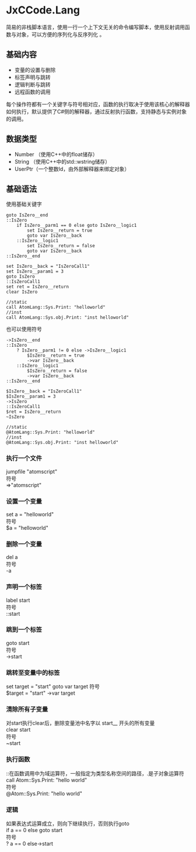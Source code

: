 # JxCCode.Lang
 简易的非栈脚本语言，使用一行一个上下文无关的命令编写脚本，使用反射调用函数与对象，可以方便的序列化与反序列化 。


## 基础内容
* 变量的设置与删除
* 标签声明与跳转
* 逻辑判断与跳转
* 远程函数的调用

每个操作符都有一个关键字与符号相对应，函数的执行取决于使用该核心的解释器如何执行，默认提供了C#侧的解释器，通过反射执行函数，支持静态与实例对象的调用。  

## 数据类型
* Number （使用C++中的float储存）
* String （使用C++中的std::wstring储存）
* UserPtr（一个整数Id，由外部解释器来绑定对象）

## 基础语法
使用基础关键字
```
goto IsZero__end
::IsZero
    if IsZero__parm1 == 0 else goto IsZero__logic1
        set IsZero__return = true
        goto var IsZero__back
    ::IsZero__logic1
        set IsZero__return = false
        goto var IsZero__back
::IsZero__end

set IsZero__back = "IsZeroCall1"
set IsZero__param1 = 3
goto IsZero
::IsZeroCall1
set ret = IsZero__return
clear IsZero

//static
call AtomLang::Sys.Print: "helloworld"
//inst
call AtomLang::Sys.obj.Print: "inst helloworld"
```
也可以使用符号
```
->IsZero__end
::IsZero
    ? IsZero__parm1 != 0 else ->IsZero__logic1
        $IsZero__return = true
        ->var IsZero__back
    ::IsZero__logic1
        $IsZero__return = false
        ->var IsZero__back
::IsZero__end

$IsZero__back = "IsZeroCall1"
$IsZero__param1 = 3
->IsZero
::IsZeroCall1
$ret = IsZero__return
~IsZero

//static
@AtomLang::Sys.Print: "helloworld"
//inst
@AtomLang::Sys.obj.Print: "inst helloworld"
```

### 执行一个文件
jumpfile "atomscript"  
符号  
=>"atomscript"

### 设置一个变量
set a = "helloworld"  
符号  
$a = "helloworld"

### 删除一个变量
del a  
符号  
-a

### 声明一个标签
label start  
符号  
::start  

### 跳到一个标签  
goto start  
符号  
->start  

### 跳转至变量中的标签
set target = "start"
goto var target
符号  
$target = "start"
->var target

### 清除所有子变量
对start执行clear后，删除变量池中名字以 start__ 开头的所有变量  
clear start  
符号  
~start

### 执行函数
::在函数调用中为域运算符，一般指定为类型名称空间的路径，.是子对象运算符  
call Atom::Sys.Print: "hello world"  
符号  
@Atom::Sys.Print: "hello world"

### 逻辑
如果表达式运算成立，则向下继续执行，否则执行goto  
if a == 0 else goto start  
符号  
? a == 0 else->start
